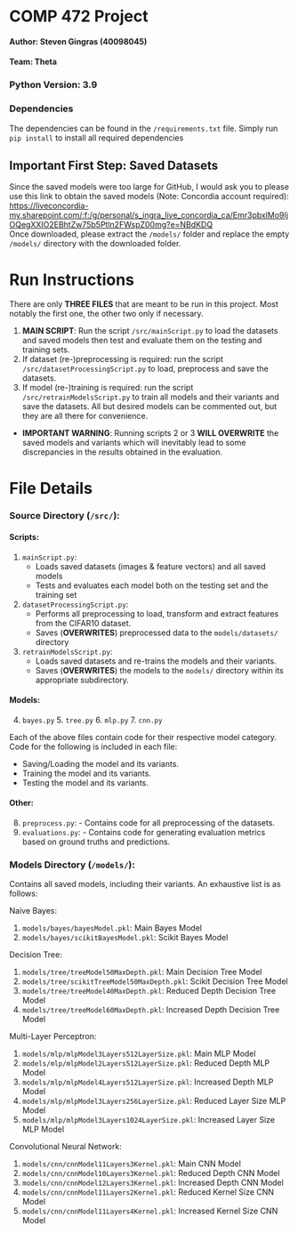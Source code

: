 # COMP 472 Project

#### Author: Steven Gingras (40098045)
#### Team: Theta

### Python Version: 3.9

### Dependencies
The dependencies can be found in the `/requirements.txt` file.
Simply run `pip install` to install all required dependencies

## Important First Step: Saved Datasets
Since the saved models were too large for GitHub, I would ask you to please use this link to obtain the saved models (Note: Concordia account required):\
https://liveconcordia-my.sharepoint.com/:f:/g/personal/s_ingra_live_concordia_ca/Emr3pbxlMo9IjOQegXXIO2EBhtZw75b5Ptln2FWspZ00mg?e=NBdKDQ \
Once downloaded, please extract the `/models/` folder and replace the empty `/models/` directory with the downloaded folder.

# Run Instructions
There are only **THREE FILES** that are meant to be run in this project. Most notably the first one, the other two only if necessary.
1. **MAIN SCRIPT**: Run the script `/src/mainScript.py` to load the datasets and saved models then test and evaluate them on the testing and training sets.
2. If dataset (re-)preprocessing is required: run the script `/src/datasetProcessingScript.py` to load, preprocess and save the datasets.
3. If model (re-)training is required: run the script `/src/retrainModelsScript.py` to train all models and their variants and save the datasets. All but desired models can be commented out, but they are all there for convenience.
- **IMPORTANT WARNING**: Running scripts 2 or 3 **WILL OVERWRITE** the saved models and variants which will inevitably lead to some discrepancies in the results obtained in the evaluation.


# File Details

### Source Directory (`/src/`):
#### Scripts:
  1. `mainScript.py`:
     - Loads saved datasets (images & feature vectors) and all saved models
     - Tests and evaluates each model both on the testing set and the training set
  2. `datasetProcessingScript.py`:
     - Performs all preprocessing to load, transform and extract features from the CIFAR10 dataset.
     - Saves (**OVERWRITES**) preprocessed data to the `models/datasets/` directory
  3. `retrainModelsScript.py`:
     - Loads saved datasets and re-trains the models and their variants.
     - Saves (**OVERWRITES**) the models to the `models/` directory within its appropriate subdirectory.
#### Models:
4. `bayes.py` 5. `tree.py` 6. `mlp.py` 7. `cnn.py`

Each of the above files contain code for their respective model category. Code for the following is included in each file:
- Saving/Loading the model and its variants.
- Training the model and its variants.
- Testing the model and its variants.

#### Other:
  8. `preprocess.py`:
    - Contains code for all preprocessing of the datasets.
  9. `evaluations.py`:
    - Contains code for generating evaluation metrics based on ground truths and predictions.


### Models Directory (`/models/`):
Contains all saved models, including their variants. An exhaustive list is as follows:

Naive Bayes:
1. `models/bayes/bayesModel.pkl`: Main Bayes Model
2. `models/bayes/scikitBayesModel.pkl`: Scikit Bayes Model

Decision Tree:
1. `models/tree/treeModel50MaxDepth.pkl`: Main Decision Tree Model
2. `models/tree/scikitTreeModel50MaxDepth.pkl`: Scikit Decision Tree Model
3. `models/tree/treeModel40MaxDepth.pkl`: Reduced Depth Decision Tree Model
4. `models/tree/treeModel60MaxDepth.pkl`: Increased Depth Decision Tree Model

Multi-Layer Perceptron:
1. `models/mlp/mlpModel3Layers512LayerSize.pkl`: Main MLP Model
2. `models/mlp/mlpModel2Layers512LayerSize.pkl`: Reduced Depth MLP Model
3. `models/mlp/mlpModel4Layers512LayerSize.pkl`: Increased Depth MLP Model
4. `models/mlp/mlpModel3Layers256LayerSize.pkl`: Reduced Layer Size MLP Model
5. `models/mlp/mlpModel3Layers1024LayerSize.pkl`: Increased Layer Size MLP Model

Convolutional Neural Network:
1. `models/cnn/cnnModel11Layers3Kernel.pkl`: Main CNN Model
2. `models/cnn/cnnModel10Layers3Kernel.pkl`: Reduced Depth CNN Model
3. `models/cnn/cnnModel12Layers3Kernel.pkl`: Increased Depth CNN Model
4. `models/cnn/cnnModel11Layers2Kernel.pkl`: Reduced Kernel Size CNN Model
5. `models/cnn/cnnModel11Layers4Kernel.pkl`: Increased Kernel Size CNN Model




